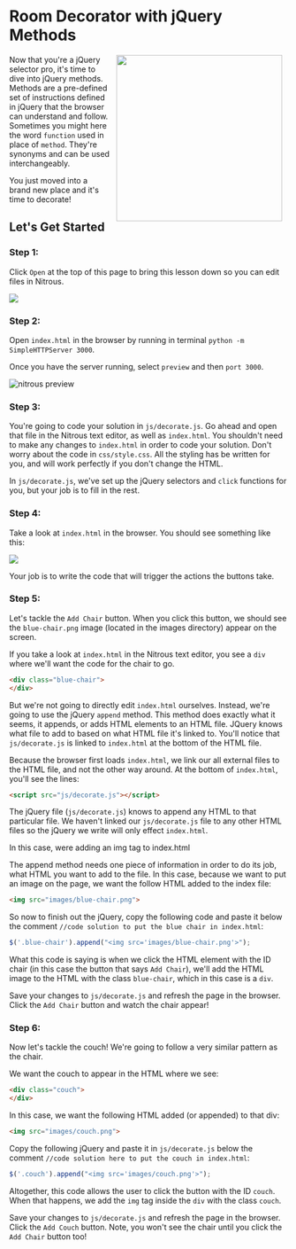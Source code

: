 # Room Decorator with jQuery Methods

<img src="https://s3.amazonaws.com/after-school-assets/decorate.jpg" width="300px" align="right" hspace="10">

Now that you're a jQuery selector pro, it's time to dive into jQuery methods. Methods are a pre-defined set of instructions defined in jQuery that the browser can understand and follow. Sometimes you might here the word `function` used in place of `method`. They're synonyms and can be used interchangeably. 

You just moved into a brand new place and it's time to decorate!


## Let's Get Started

### Step 1:

Click `Open` at the top of this page to bring this lesson down so you can edit files in Nitrous.

<img src="https://s3.amazonaws.com/after-school-assets/new-open-in-nitrous.png">

### Step 2:

Open `index.html` in the browser by running in terminal `python -m SimpleHTTPServer 3000`. 

Once you have the server running, select `preview` and then `port 3000`.

<img src="https://s3.amazonaws.com/after-school-assets/nitrous-preview.png" alt="nitrous preview">


### Step 3:

You're going to code your solution in `js/decorate.js`. Go ahead and open that file in the Nitrous text editor, as well as `index.html`. You shouldn't need to make any changes to `index.html` in order to code your solution. Don't worry about the code in `css/style.css`. All the styling has be written for you, and will work perfectly if you don't change the HTML.

In `js/decorate.js`, we've set up the jQuery selectors and `click` functions for you, but your job is to fill in the rest.

### Step 4:

Take a look at `index.html` in the browser. You should see something like this:

<img src="https://s3.amazonaws.com/after-school-assets/empty-room.png">

Your job is to write the code that will trigger the actions the buttons take. 

### Step 5:

Let's tackle the `Add Chair` button. When you click this button, we should see the `blue-chair.png` image (located in the images directory) appear on the screen.

If you take a look at `index.html` in the Nitrous text editor, you see a `div` where we'll want the code for the chair to go. 

```html
<div class="blue-chair">
</div>
```

But we're not going to directly edit `index.html` ourselves. Instead, we're going to use the jQuery `append` method. This method does exactly what it seems, it appends, or adds HTML elements to an HTML file. JQuery knows what file to add to based on what HTML file it's linked to. You'll notice that `js/decorate.js` is linked to `index.html` at the bottom of the HTML file.

Because the browser first loads `index.html`, we link our all external files to the HTML file, and not the other way around. At the bottom of `index.html`, you'll see the lines:

```html
<script src="js/decorate.js"></script>
```

The jQuery file (`js/decorate.js`) knows to append any HTML to that particular file. We haven't linked our `js/decorate.js` file to any other HTML files so the jQuery we write will only effect `index.html`.

In this case, were adding an img tag to index.html

The append method needs one piece of information in order to do its job, what HTML you want to add to the file. In this case, because we want to put an image on the page, we want the follow HTML added to the index file:

```html
<img src="images/blue-chair.png">
```

So now to finish out the jQuery, copy the following code and paste it below the comment `//code solution to put the blue chair in index.html`:

```js
$('.blue-chair').append("<img src='images/blue-chair.png'>");
```

What this code is saying is when we click the HTML element with the ID chair (in this case the button that says `Add Chair`), we'll add the HTML image to the HTML with the class `blue-chair`, which in this case is a `div`. 

Save your changes to `js/decorate.js` and refresh the page in the browser. Click the `Add Chair` button and watch the chair appear!

### Step 6:

Now let's tackle the couch! We're going to follow a very similar pattern as the chair.

We want the couch to appear in the HTML where we see:

```html
<div class="couch">
</div>
```

In this case, we want the following HTML added (or appended) to that div:

```html
<img src="images/couch.png">
```

Copy the following jQuery and paste it in `js/decorate.js` below the comment `//code solution here to put the couch in index.html`:

```js
$('.couch').append("<img src='images/couch.png'>");
```
Altogether, this code allows the user to click the button with the ID `couch`. When that happens, we add the `img` tag inside the `div` with the class `couch`. 

Save your changes to `js/decorate.js` and refresh the page in the browser. Click the `Add Couch` button. Note, you won't see the chair until you click the `Add Chair` button too!



